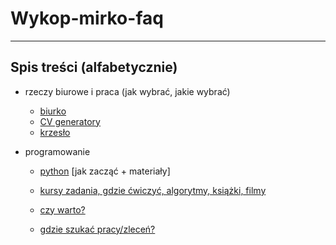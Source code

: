 # Wykop-mirko-faq
-----------------

## Spis treści (alfabetycznie)

- rzeczy biurowe i praca (jak wybrać, jakie wybrać)
  - [biurko](biuro/biurko.md)
  - [CV generatory](biuro/generatory_cv.md)
  - [krzesło](biuro/krzesło.md)


- programowanie
  - [python](prog/python.md) \[jak zacząć + materiały\]

  - [kursy zadania, gdzie ćwiczyć, algorytmy, książki, filmy](prog/zadania.md)
  - [czy warto?](prog/czy_ma_sens.md#czy_warto)
  - [gdzie szukać pracy/zleceń?](prog/czy_ma_sens.md#gdzie_szukac)

